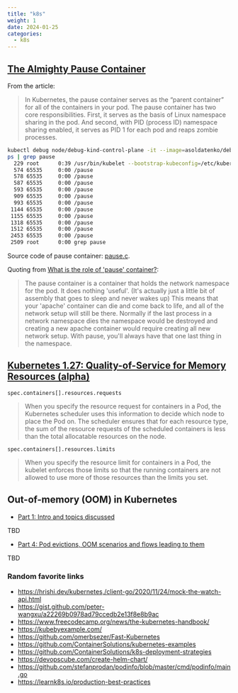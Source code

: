 ```yaml
---
title: "k8s"
weight: 1
date: 2024-01-25
categories:
  - k8s
---
```


## [The Almighty Pause Container](https://www.ianlewis.org/en/almighty-pause-container)

From the article:
> In Kubernetes, the pause container serves as the “parent container” for all of the containers in your pod. The pause container has two core responsibilities. First, it serves as the basis of Linux namespace sharing in the pod. And second, with PID (process ID) namespace sharing enabled, it serves as PID 1 for each pod and reaps zombie processes.

```bash
kubectl debug node/debug-kind-control-plane -it --image=asoldatenko/debug
ps | grep pause
  229 root      0:39 /usr/bin/kubelet --bootstrap-kubeconfig=/etc/kubernetes/bootstrap-kubelet.conf --kubeconfig=/etc/kubernetes/kubelet.conf --config=/var/lib/kubelet/config.yaml --container-runtime=remote --container-runtime-endpoint=unix:///run/containerd/containerd.sock --node-ip=172.18.0.2 --node-labels= --pod-infra-container-image=registry.k8s.io/pause:3.8 --provider-id=kind://docker/debug-kind/debug-kind-control-plane --fail-swap-on=false --cgroup-root=/kubelet
  574 65535     0:00 /pause
  578 65535     0:00 /pause
  587 65535     0:00 /pause
  593 65535     0:00 /pause
  909 65535     0:00 /pause
  993 65535     0:00 /pause
 1144 65535     0:00 /pause
 1155 65535     0:00 /pause
 1318 65535     0:00 /pause
 1512 65535     0:00 /pause
 2453 65535     0:00 /pause
 2509 root      0:00 grep pause
```

Source code of pause container: [pause.c](https://github.com/kubernetes/kubernetes/blob/master/build/pause/linux/pause.c).

Quoting from [What is the role of 'pause' container?](https://groups.google.com/forum/#!topic/kubernetes-users/jVjv0QK4b_o):

> The pause container is a container that holds the network namespace for the pod. It does nothing 'useful'. (It's actually just a little bit of assembly that goes to sleep and never wakes up)
> This means that your 'apache' container can die and come back to life, and all of the network setup will still be there. Normally if the last process in a network namespace dies the namespace would be destroyed and creating a new apache container would require creating all new network setup. With pause, you'll always have that one last thing in the namespace.

## [Kubernetes 1.27: Quality-of-Service for Memory Resources (alpha)](https://kubernetes.io/blog/2023/05/05/qos-memory-resources/)

`spec.containers[].resources.requests`

> When you specify the resource request for containers in a Pod, the Kubernetes scheduler uses this information to decide which node to place the Pod on. The scheduler ensures that for each resource type, the sum of the resource requests of the scheduled containers is less than the total allocatable resources on the node.

`spec.containers[].resources.limits`

> When you specify the resource limit for containers in a Pod, the kubelet enforces those limits so that the running containers are not allowed to use more of those resources than the limits you set.


## Out-of-memory (OOM) in Kubernetes
- [Part 1: Intro and topics discussed](https://mihai-albert.com/2022/02/13/out-of-memory-oom-in-kubernetes-part-1-intro-and-topics-discussed/)

TBD

- [Part 4: Pod evictions, OOM scenarios and flows leading to them](https://mihai-albert.com/2022/02/13/out-of-memory-oom-in-kubernetes-part-4-pod-evictions-oom-scenarios-and-flows-leading-to-them/)

TBD


### Random favorite links

- https://hrishi.dev/kubernetes,/client-go/2020/11/24/mock-the-watch-api.html
- https://gist.github.com/peter-wangxu/a22269b0978ad79ccedb2e13f8e8b9ac
- https://www.freecodecamp.org/news/the-kubernetes-handbook/
- https://kubebyexample.com/
- https://github.com/omerbsezer/Fast-Kubernetes
- https://github.com/ContainerSolutions/kubernetes-examples
- https://github.com/ContainerSolutions/k8s-deployment-strategies
- https://devopscube.com/create-helm-chart/
- https://github.com/stefanprodan/podinfo/blob/master/cmd/podinfo/main.go
- https://learnk8s.io/production-best-practices
